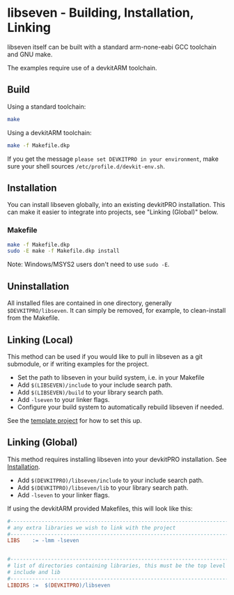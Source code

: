# libseven - Building, Installation, Linking

libseven itself can be built with a standard arm-none-eabi GCC toolchain and
GNU make.

The examples require use of a devkitARM toolchain.

## Build

Using a standard toolchain:

```sh
make
```

Using a devkitARM toolchain:

```sh
make -f Makefile.dkp
```

If you get the message `please set DEVKITPRO in your environment`, make sure
your shell sources `/etc/profile.d/devkit-env.sh`.

## Installation

You can install libseven globally, into an existing devkitPRO installation.
This can make it easier to integrate into projects, see
"Linking (Global)" below.

### Makefile

```sh
make -f Makefile.dkp
sudo -E make -f Makefile.dkp install
```

Note: Windows/MSYS2 users don't need to use `sudo -E`.

## Uninstallation

All installed files are contained in one directory, generally
`$DEVKITPRO/libseven`. It can simply be removed, for example,
to clean-install from the Makefile.

## Linking (Local)

This method can be used if you would like to pull in libseven as a git
submodule, or if writing examples for the project.

- Set the path to libseven in your build system, i.e. in your Makefile
- Add `$(LIBSEVEN)/include` to your include search path.
- Add `$(LIBSEVEN)/build` to your library search path.
- Add `-lseven` to your linker flags.
- Configure your build system to automatically rebuild libseven if needed.

See the [template project](../examples/template/Makefile)
for how to set this up.

## Linking (Global)

This method requires installing libseven into your devkitPRO installation.
See [Installation](#installation).

- Add `$(DEVKITPRO)/libseven/include` to your include search path.
- Add `$(DEVKITPRO)/libseven/lib` to your library search path.
- Add `-lseven` to your linker flags.

If using the devkitARM provided Makefiles, this will look like this:

```makefile
#---------------------------------------------------------------------------------
# any extra libraries we wish to link with the project
#---------------------------------------------------------------------------------
LIBS	:= -lmm -lseven


#---------------------------------------------------------------------------------
# list of directories containing libraries, this must be the top level containing
# include and lib
#---------------------------------------------------------------------------------
LIBDIRS	:=	$(DEVKITPRO)/libseven
```

